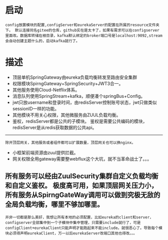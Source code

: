 # 启动
    config放置模块的配置,configServer和eurekaServer的配置在所属的resource文件夹下。 默认连接同名gitee的仓库，github实在是太卡了，如果有需求可以在configserver里面改。数据库转储在根目录，kafka默认绑定的broker端口号是localhost:9092,stream会自动创建主题什么的，启动kafka就行了。

# 描述
* 顶层单机SpringGateway由eureka负载均衡转发至路由安全集群
* 权限模块SpirngGateway+SpringSecurity+JWT3合一。
* 其他服务使用Cloud-Netflix体系。
* 消息队列使用SpringStream+kafka，顺便凑个springBus+Config。
* jwt只放username和登录时间，由redisServer控制账号状态，jwt只做类似sessionID一样的功能。
* 其他模块不用关心权限，其他微服务由ZUUL负载均衡。
* 鉴权，redisServer都是公共的子模块。 鉴权是需要公共编码的模块，redisServer是从redis获取数据的公共api。

----
    除开顶层网关，其他服务或者组件都可以扩展数量，顶层网关也可以换nginx。
* 小框架前端资源由zuul提供拦截。
* 网关权限全用gateway需要整webflux这个大坑，就不当革命战士了。。。

## 所有服务可以经由ZuulSecurity集群自定义负载均衡和自定义鉴权。 极度高可用，如果顶层网关压力小，所有服务从SpirngGateWay调用可以做到究极无敌的全局负载均衡，哪里不够加哪里。
    并非一切都是那么美好，我想让所有本地的必须配置，比如eureka的client和server，configserver全部集中到一个子模块中集中管理，只需要include就行了，可是configClient+eurekaClient只能声明才能跑起来不能include。就很恶心了。导致每个模块必须得声明eurekaClient，万一以后eurekaServer改端口其他也得改。。。